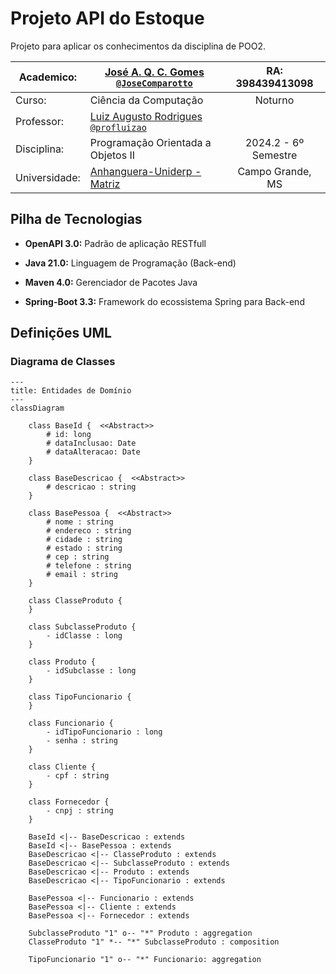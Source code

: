 # Projeto API do Estoque

Projeto para aplicar os conhecimentos da disciplina de POO2.

| Academico:    | [José A. Q. C. Gomes <code>@JoseComparotto</code>](https://github.com/JoseComparotto) | RA: 398439413098     |
| ------------- | ------------------------------------------------------------------------------------- | :------------------: |
| Curso:        | Ciência da Computação                                                                 | Noturno              |
| Professor:    | [Luiz Augusto Rodrigues <code>@profluizao</code>](https://github.com/profluizao)      |                      |
| Disciplina:   | Programação Orientada a Objetos II                                                    | 2024.2 - 6º Semestre |
| Universidade: | [Anhanguera-Uniderp - Matriz](https://www.uniderp.com.br/)                            | Campo Grande, MS     |

## Pilha de Tecnologias

- **OpenAPI 3.0:** Padrão de aplicação RESTfull

- **Java 21.0:** Linguagem de Programação (Back-end)

- **Maven 4.0:** Gerenciador de Pacotes Java

- **Spring-Boot 3.3:** Framework do ecossistema Spring para Back-end

## Definições UML

### Diagrama de Classes

```mermaid
---
title: Entidades de Domínio
---
classDiagram

    class BaseId {  <<Abstract>>
        # id: long
        # dataInclusao: Date
        # dataAlteracao: Date
    }
    
    class BaseDescricao {  <<Abstract>>
        # descricao : string
    }
    
    class BasePessoa {  <<Abstract>>
        # nome : string
        # endereco : string
        # cidade : string
        # estado : string
        # cep : string
        # telefone : string
        # email : string
    }

    class ClasseProduto {
    }

    class SubclasseProduto {
        - idClasse : long
    }

    class Produto {
        - idSubclasse : long
    }

    class TipoFuncionario {
    }

    class Funcionario {
        - idTipoFuncionario : long
        - senha : string
    }

    class Cliente {
        - cpf : string
    }

    class Fornecedor {
        - cnpj : string
    }

    BaseId <|-- BaseDescricao : extends
    BaseId <|-- BasePessoa : extends
    BaseDescricao <|-- ClasseProduto : extends
    BaseDescricao <|-- SubclasseProduto : extends
    BaseDescricao <|-- Produto : extends
    BaseDescricao <|-- TipoFuncionario : extends

    BasePessoa <|-- Funcionario : extends
    BasePessoa <|-- Cliente : extends
    BasePessoa <|-- Fornecedor : extends

    SubclasseProduto "1" o-- "*" Produto : aggregation
    ClasseProduto "1" *-- "*" SubclasseProduto : composition

    TipoFuncionario "1" o-- "*" Funcionario: aggregation

```

